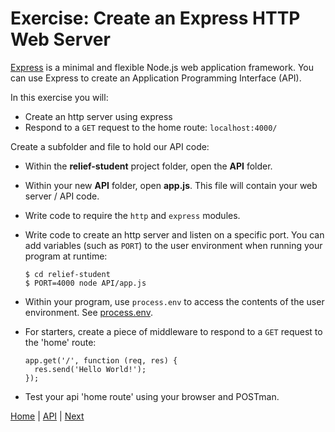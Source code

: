 # Exercise: Create an Express HTTP Web Server

[Express](https://expressjs.com/) is a minimal and flexible Node.js web application framework.  You can use Express to create an Application Programming Interface (API).  

In this exercise you will:

- Create an http server using express
- Respond to a `GET` request to the home route:  `localhost:4000/`

Create a subfolder and file to hold our API code:

- Within the **relief-student** project folder, open the **API** folder.
- Within your new **API** folder, open **app.js**.  This file will contain your web server / API code.  
- Write code to require the `http` and `express` modules.
- Write code to create an http server and listen on a specific port. You can add variables (such as `PORT`) to the user environment when running your program at runtime:

  ```
  $ cd relief-student
  $ PORT=4000 node API/app.js
  ```
- Within your program, use `process.env` to access the contents of the user environment. See [process.env](https://nodejs.org/api/process.html#process_process_env).

- For starters, create a piece of middleware to respond to a `GET` request to the 'home' route:

  ```
  app.get('/', function (req, res) {
    res.send('Hello World!');
  });
  ```

- Test your api 'home route' using your browser and POSTman.

[Home](/)   |   [API](/API)  |  [Next](/API/2)
